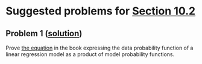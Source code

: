 # Suggested problems for [Section 10.2](https://mml.johnmyersmath.com/stats-book/chapters/10-models.html#linear-regression-models)

## Problem 1 ([solution](./10-2-suggested-problems-sol.md#problem-1-problem-statement))

Prove [the equation](https://mml.johnmyersmath.com/stats-book/chapters/10-models.html#equation-data-pf-eqn) in the book expressing the data probability function of a linear regression model as a product of model probability functions.